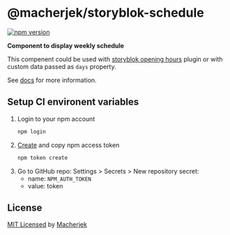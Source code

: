 # @macherjek/storyblok-schedule

[![npm version](https://img.shields.io/npm/v/storyblok-schedule)](https://www.npmjs.com/package/storyblok-schedule)

**Component to display weekly schedule**

This compenent could be used with [storyblok opening hours](https://www.notion.so/OpeningHours-Component-41cadbfd790749c29dbe535af1097de0) plugin or with custom data passed as `days` property.

See [docs](https://github.com/) for more information.

## Setup CI environent variables

1. Login to your npm account
   ```sh
   npm login
   ```
2. [Create](https://docs.npmjs.com/creating-and-viewing-access-tokens) and copy npm access token
   ```sh
   npm token create
   ```
3. Go to GitHub repo: Settings > Secrets > New repository secret:
   - name: `NPM_AUTH_TOKEN`
   - value: token

## License

[MIT Licensed](license) by [Macherjek](https://www.macherjek.at/)
